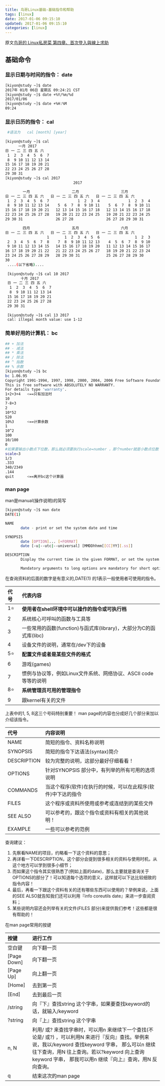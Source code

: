 ```yaml
---
title: 鸟哥Linux基础-基础指令和帮助
tags: [linux]
date: 2017-01-06 09:15:10
updated: 2017-01-06 09:15:10
categories: [linux]
---
```

原文[鸟哥的 Linux私房菜 第四章、首次登入與線上求助](http://linux.keyword.org/linux_basic/0160startlinux.php)  

## 基础命令
### 显示日期与时间的指令： date
```bash
[kiyon@study ~]$ date
2017年 01月 06日 星期五 09:24:21 CST
[kiyon@study ~]$ date +%Y/%m/%d
2017/01/06
[kiyon@study ~]$ date +%H:%M
09:24
```
### 显示日历的指令： cal
```bash
 #语法为   cal [month] [year]
 
[kiyon@study ~]$ cal
      一月 2017
日 一 二 三 四 五 六
 1  2  3  4  5  6  7
 8  9 10 11 12 13 14
15 16 17 18 19 20 21
22 23 24 25 26 27 28
29 30 31
[kiyon@study ~]$ cal 2017
                               2017

        一月                   二月                   三月
日 一 二 三 四 五 六   日 一 二 三 四 五 六   日 一 二 三 四 五 六
 1  2  3  4  5  6  7             1  2  3  4             1  2  3  4
 8  9 10 11 12 13 14    5  6  7  8  9 10 11    5  6  7  8  9 10 11
15 16 17 18 19 20 21   12 13 14 15 16 17 18   12 13 14 15 16 17 18
22 23 24 25 26 27 28   19 20 21 22 23 24 25   19 20 21 22 23 24 25
29 30 31               26 27 28               26 27 28 29 30 31

        四月                   五月                   六月
日 一 二 三 四 五 六   日 一 二 三 四 五 六   日 一 二 三 四 五 六
                   1       1  2  3  4  5  6                1  2  3
 2  3  4  5  6  7  8    7  8  9 10 11 12 13    4  5  6  7  8  9 10
 9 10 11 12 13 14 15   14 15 16 17 18 19 20   11 12 13 14 15 16 17
16 17 18 19 20 21 22   21 22 23 24 25 26 27   18 19 20 21 22 23 24
23 24 25 26 27 28 29   28 29 30 31            25 26 27 28 29 30
30
 ....(以下省略)....
 
 [kiyon@study ~]$ cal 10 2017
       十月 2017
 日 一 二 三 四 五 六
  1  2  3  4  5  6  7
  8  9 10 11 12 13 14
 15 16 17 18 19 20 21
 22 23 24 25 26 27 28
 29 30 31
 
 [kiyon@study ~]$ cal 13 2017
 cal: illegal month value: use 1-12
```
### 简单好用的计算机： bc
```bash
## + 加法
## - 减法
## * 乘法
## / 除法
## ^ 指数
## % 余数
[kiyon@study ~]$ bc
bc 1.06.95
Copyright 1991-1994, 1997, 1998, 2000, 2004, 2006 Free Software Foundation, Inc.
This is free software with ABSOLUTELY NO WARRANTY.
For details type 'warranty'.
1+2+3+4   <==只有加法时
10
7-8+3
2
10*52
520
10%3      <==计算余数
1
10^2
100
10/100
0
#如果要输出小数点下位数，那么就必须要执行scale=number ，那个number就是小数点位数
scale=3     
1/3
.333
340/2349
.144
quit      <==离开bc这个计算器
```
### man page
man是manual(操作说明)的简写
```bash
[kiyon@study ~]$ man date
DATE(1)                                                                       User Commands                                                                      DATE(1)

NAME
       date - print or set the system date and time

SYNOPSIS
       date [OPTION]... [+FORMAT]
       date [-u|--utc|--universal] [MMDDhhmm[[CC]YY][.ss]]

DESCRIPTION
       Display the current time in the given FORMAT, or set the system date.

       Mandatory arguments to long options are mandatory for short options too.
```
在查询资料的后面的数字是有意义的,DATE(1) 的1表示一般使用者可使用的指令。

|代号	|代表内容|
|:------|:------|
|1:star:️	|**使用者在shell环境中可以操作的指令或可执行档**|
|2	|系统核心可呼叫的函数与工具等|
|3	|一些常用的函数(function)与函式库(library)，大部分为C的函式库(libc)|
|4	|设备文件的说明，通常在/dev下的设备|
|5:star:️	|**配置文件或者是某些文件的格式**|
|6	|游戏(games)|
|7	|惯例与协议等，例如Linux文件系统、网络协议、ASCII code等等的说明|
|8:star:️	|**系统管理员可用的管理指令**|
|9	|跟kernel有关的文件|

上表中的1, 5, 8这三个号码特别重要！
man page的内容也分成好几个部分来加以介绍该指令。

|代号	|内容说明|
|:------|:------|
|NAME	|简短的指令、资料名称说明|
|SYNOPSIS	|简短的指令下达语法(syntax)简介|
|DESCRIPTION	|较为完整的说明，这部分最好仔细看看！|
|OPTIONS	|针对SYNOPSIS 部分中，有列举的所有可用的选项说明|
|COMMANDS	|当这个程序(软件)在执行的时候，可以在此程序(软件)中下达的指令|
|FILES	|这个程序或资料所使用或参考或连结到的某些文件|
|SEE ALSO	|可以参考的，跟这个指令或资料有相关的其他说明！|
|EXAMPLE	|一些可以参考的范例|

查询建议：
1. 先察看NAME的项目，约略看一下这个资料的意思；
2. 再详看一下DESCRIPTION，这个部分会提到很多相关的资料与使用时机，从这个地方可以学到很多小细节；
3. 而如果这个指令其实很熟悉了(例如上面的date)，那么主要就是查询关于OPTIONS的部分了！可以知道每个选项的意义，这样就可以下达比较细致的指令内容！
4. 最后，再看一下跟这个资料有关的还有哪些东西可以使用的？举例来说，上面的SEE ALSO就告知我们还可以利用『info coreutils date』来进一步查阅资料；
5. 某些说明内容还会列举有关的文件(FILES 部分)来提供我们参考！这些都是很有帮助的！

在man page常用的按键

|按键	|进行工作|
|:------|:------|
|空白键	|向下翻一页|
|[Page Down]	|向下翻一页|
|[Page Up]	|向上翻一页|
|[Home]	|去到第一页|
|[End]	|去到最后一页|
|/string	|向『下』查找string 这个字串，如果要查找keyword的话，就输入/keyword|
|?string	|向『上』查找string 这个字串|
|n, N	|利用/ 或? 来查找字串时，可以用n 来继续下一个查找(不论是/ 或?) ，可以利用N 来进行『反向』查找。举例来说，我以/keyword 查找keyword 字串， 那么可以n 继续往下查询，用N 往上查询。若以?keyword 向上查询keyword 字串， 那我可以用n 继续『向上』查询，用N 反向查询。|
|q	|结束这次的man page|

